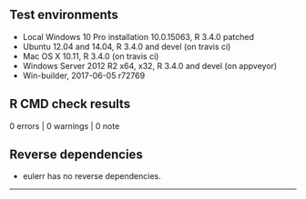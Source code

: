 ## Test environments
* Local Windows 10 Pro installation 10.0.15063, R 3.4.0 patched
* Ubuntu 12.04 and 14.04, R 3.4.0 and devel (on travis ci)
* Mac OS X 10.11, R 3.4.0 (on travis ci)
* Windows Server 2012 R2 x64, x32, R 3.4.0 and devel (on appveyor)
* Win-builder, 2017-06-05 r72769

## R CMD check results

0 errors | 0 warnings | 0 note

## Reverse dependencies

* eulerr has no reverse dependencies.

---
